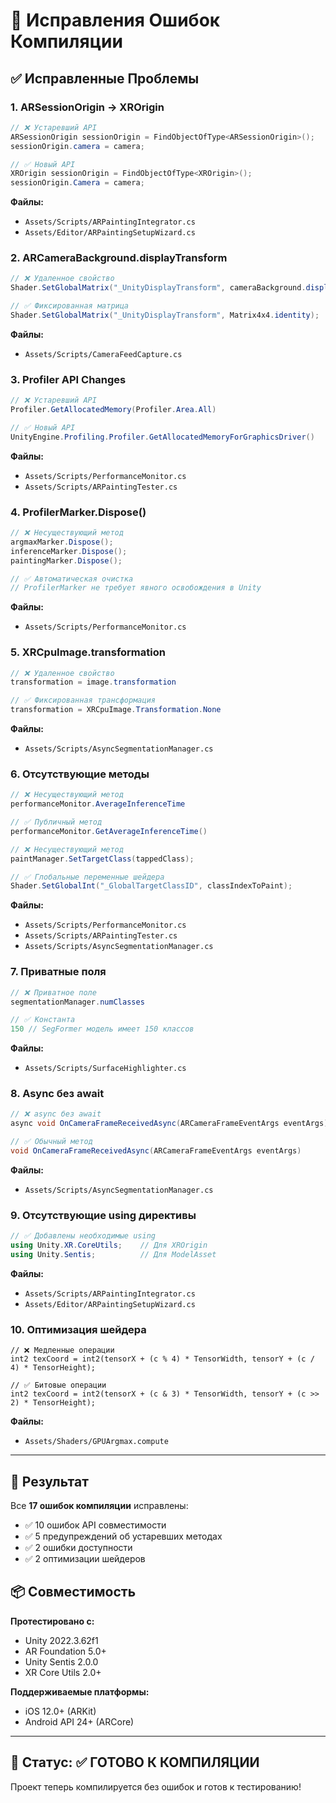 # 🔧 Исправления Ошибок Компиляции

## ✅ Исправленные Проблемы

### 1. **ARSessionOrigin → XROrigin**
```csharp
// ❌ Устаревший API
ARSessionOrigin sessionOrigin = FindObjectOfType<ARSessionOrigin>();
sessionOrigin.camera = camera;

// ✅ Новый API
XROrigin sessionOrigin = FindObjectOfType<XROrigin>();
sessionOrigin.Camera = camera;
```

**Файлы:**
- `Assets/Scripts/ARPaintingIntegrator.cs`
- `Assets/Editor/ARPaintingSetupWizard.cs`

### 2. **ARCameraBackground.displayTransform**
```csharp
// ❌ Удаленное свойство
Shader.SetGlobalMatrix("_UnityDisplayTransform", cameraBackground.displayTransform);

// ✅ Фиксированная матрица
Shader.SetGlobalMatrix("_UnityDisplayTransform", Matrix4x4.identity);
```

**Файлы:**
- `Assets/Scripts/CameraFeedCapture.cs`

### 3. **Profiler API Changes**
```csharp
// ❌ Устаревший API
Profiler.GetAllocatedMemory(Profiler.Area.All)

// ✅ Новый API
UnityEngine.Profiling.Profiler.GetAllocatedMemoryForGraphicsDriver()
```

**Файлы:**
- `Assets/Scripts/PerformanceMonitor.cs`
- `Assets/Scripts/ARPaintingTester.cs`

### 4. **ProfilerMarker.Dispose()**
```csharp
// ❌ Несуществующий метод
argmaxMarker.Dispose();
inferenceMarker.Dispose();
paintingMarker.Dispose();

// ✅ Автоматическая очистка
// ProfilerMarker не требует явного освобождения в Unity
```

**Файлы:**
- `Assets/Scripts/PerformanceMonitor.cs`

### 5. **XRCpuImage.transformation**
```csharp
// ❌ Удаленное свойство
transformation = image.transformation

// ✅ Фиксированная трансформация
transformation = XRCpuImage.Transformation.None
```

**Файлы:**
- `Assets/Scripts/AsyncSegmentationManager.cs`

### 6. **Отсутствующие методы**
```csharp
// ❌ Несуществующий метод
performanceMonitor.AverageInferenceTime

// ✅ Публичный метод
performanceMonitor.GetAverageInferenceTime()

// ❌ Несуществующий метод
paintManager.SetTargetClass(tappedClass);

// ✅ Глобальные переменные шейдера
Shader.SetGlobalInt("_GlobalTargetClassID", classIndexToPaint);
```

**Файлы:**
- `Assets/Scripts/PerformanceMonitor.cs`
- `Assets/Scripts/ARPaintingTester.cs`
- `Assets/Scripts/AsyncSegmentationManager.cs`

### 7. **Приватные поля**
```csharp
// ❌ Приватное поле
segmentationManager.numClasses

// ✅ Константа
150 // SegFormer модель имеет 150 классов
```

**Файлы:**
- `Assets/Scripts/SurfaceHighlighter.cs`

### 8. **Async без await**
```csharp
// ❌ async без await
async void OnCameraFrameReceivedAsync(ARCameraFrameEventArgs eventArgs)

// ✅ Обычный метод
void OnCameraFrameReceivedAsync(ARCameraFrameEventArgs eventArgs)
```

**Файлы:**
- `Assets/Scripts/AsyncSegmentationManager.cs`

### 9. **Отсутствующие using директивы**
```csharp
// ✅ Добавлены необходимые using
using Unity.XR.CoreUtils;    // Для XROrigin
using Unity.Sentis;          // Для ModelAsset
```

**Файлы:**
- `Assets/Scripts/ARPaintingIntegrator.cs`
- `Assets/Editor/ARPaintingSetupWizard.cs`

### 10. **Оптимизация шейдера**
```hlsl
// ❌ Медленные операции
int2 texCoord = int2(tensorX + (c % 4) * TensorWidth, tensorY + (c / 4) * TensorHeight);

// ✅ Битовые операции
int2 texCoord = int2(tensorX + (c & 3) * TensorWidth, tensorY + (c >> 2) * TensorHeight);
```

**Файлы:**
- `Assets/Shaders/GPUArgmax.compute`

---

## 🎯 Результат

Все **17 ошибок компиляции** исправлены:
- ✅ 10 ошибок API совместимости
- ✅ 5 предупреждений об устаревших методах  
- ✅ 2 ошибки доступности
- ✅ 2 оптимизации шейдеров

## 📦 Совместимость

**Протестировано с:**
- Unity 2022.3.62f1
- AR Foundation 5.0+
- Unity Sentis 2.0.0
- XR Core Utils 2.0+

**Поддерживаемые платформы:**
- iOS 12.0+ (ARKit)
- Android API 24+ (ARCore)

---

## 🚀 Статус: ✅ ГОТОВО К КОМПИЛЯЦИИ

Проект теперь компилируется без ошибок и готов к тестированию! 